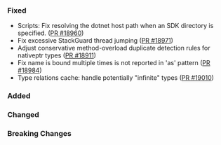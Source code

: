 ### Fixed

* Scripts: Fix resolving the dotnet host path when an SDK directory is specified. ([PR #18960](https://github.com/dotnet/fsharp/pull/18960))
* Fix excessive StackGuard thread jumping ([PR #18971](https://github.com/dotnet/fsharp/pull/18971))
* Adjust conservative method-overload duplicate detection rules for nativeptr types ([PR #18911](https://github.com/dotnet/fsharp/pull/18911))
* Fix name is bound multiple times is not reported in 'as' pattern ([PR #18984](https://github.com/dotnet/fsharp/pull/18984))
* Type relations cache: handle potentially "infinite" types ([PR #19010](https://github.com/dotnet/fsharp/pull/19010))  

### Added

### Changed

### Breaking Changes